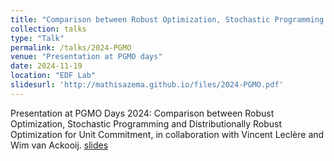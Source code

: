```yaml
---
title: "Comparison between Robust Optimization, Stochastic Programming and Distributionally Robust Optimization for Unit Commitment"
collection: talks
type: "Talk"
permalink: /talks/2024-PGMO
venue: "Presentation at PGMO days"
date: 2024-11-19
location: "EDF Lab"
slidesurl: 'http://mathisazema.github.io/files/2024-PGMO.pdf'
---
```

Presentation at PGMO Days 2024: Comparison between Robust Optimization, Stochastic Programming and Distributionally Robust Optimization for Unit Commitment, in collaboration with Vincent Leclère and Wim van Ackooij.
[slides](../files/2024-PGMO.pdf)